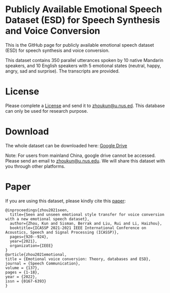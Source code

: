 # Publicly Available Emotional Speech Dataset (ESD) for Speech Synthesis and Voice Conversion
This is the GitHub page for publicly available emotional speech dataset (ESD) for speech synthesis and voice conversion.

This dataset contains 350 parallel utterances spoken by 10 native Mandarin speakers, and 10 English speakers with 5 emotional states (neutral, happy, angry, sad and surprise). The transcripts are provided.

# License
Please complete a [License](https://drive.google.com/file/d/1Q1Wa45u-ymzpUO3_U-y8yisn4f5PlDIK/view?usp=sharing) and send it to zhoukun@u.nus.ed. This database can only be used for research purpose.

# Download 
The whole dataset can be downloaded here: [Google Drive](https://drive.google.com/file/d/1scuFwqh8s7KIYAfZW1Eu6088ZAK2SI-v/view?usp=sharing)


Note: For users from mainland China, google drive cannot be accessed. Please send an email to zhoukun@u.nus.edu. We will share this dataset with you through other platforms.

# Paper
If you are using this dataset, please kindly cite this [paper](https://www.sciencedirect.com/science/article/pii/S0167639321001308):
```
@inproceedings{zhou2021seen,
  title={Seen and unseen emotional style transfer for voice conversion with a new emotional speech dataset},
  author={Zhou, Kun and Sisman, Berrak and Liu, Rui and Li, Haizhou},
  booktitle={ICASSP 2021-2021 IEEE International Conference on Acoustics, Speech and Signal Processing (ICASSP)},
  pages={920--924},
  year={2021},
  organization={IEEE}
}
@article{zhou2021emotional,
title = {Emotional voice conversion: Theory, databases and ESD},
journal = {Speech Communication},
volume = {137},
pages = {1-18},
year = {2022},
issn = {0167-6393}
}
```

